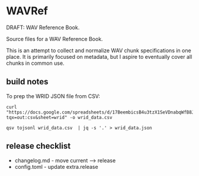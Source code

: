 # WAVRef

DRAFT: WAV Reference Book.  

Source files for a WAV Reference Book. 

This is an attempt to collect and normalize WAV chunk specifications in one place. It is primarily focused on metadata, but I aspire to eventually cover all chunks in common use.


## build notes

To prep the WRID JSON file from CSV:
```
curl "https://docs.google.com/spreadsheets/d/17BeembicsB4u3tzX1SeVDnabqWfB8JNNbQQcLlD5gMY/gviz/tq?tqx=out:csv&sheet=wrid" -o wrid_data.csv

qsv tojsonl wrid_data.csv  | jq -s '.' > wrid_data.json
```

## release checklist

* changelog.md - move current --> release
* config.toml - update extra.release


